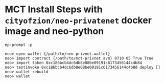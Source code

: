 # MCT Install Steps with `cityofzion/neo-privatenet` docker image and neo-python

`np-prompt -p`
```
neo> open wallet {/path/to/neo-privnet.wallet}
neo> import contract {/path/to/mct-privnet.avm} 0710 05 True True
neo> import token 0xc186bcb4dc6db8e08be09191c6173456144c4b8d
neo> testinvoke 0xc186bcb4dc6db8e08be09191c6173456144c4b8d deploy []
neo> wallet rebuild
neo> wallet
```